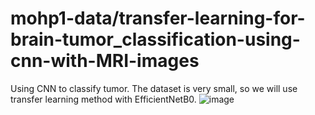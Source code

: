 # mohp1-data/transfer-learning-for-brain-tumor_classification-using-cnn-with-MRI-images
 Using CNN to classify tumor.
 The dataset is very small, so we will use transfer learning method with EfficientNetB0.
 ![image](https://user-images.githubusercontent.com/67371172/159161625-14d532bb-520e-45c8-9411-3f3805362171.png)

